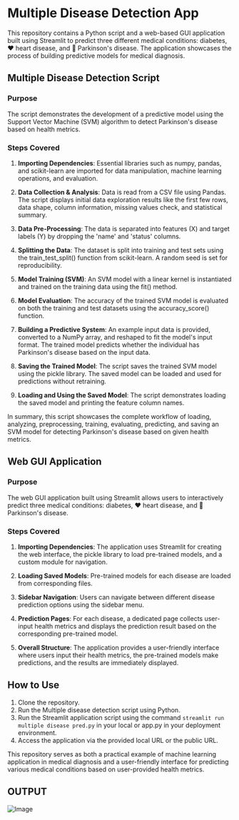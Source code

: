 # Multiple Disease Detection App

This repository contains a Python script and a web-based GUI application built using Streamlit to predict three different medical conditions: diabetes, ❤️ heart disease, and 👤 Parkinson's disease. The application showcases the process of building predictive models for medical diagnosis.

## Multiple Disease Detection Script

### Purpose
The script demonstrates the development of a predictive model using the Support Vector Machine (SVM) algorithm to detect Parkinson's disease based on health metrics.

### Steps Covered
1. **Importing Dependencies**: Essential libraries such as numpy, pandas, and scikit-learn are imported for data manipulation, machine learning operations, and evaluation.

2. **Data Collection & Analysis**: Data is read from a CSV file using Pandas. The script displays initial data exploration results like the first few rows, data shape, column information, missing values check, and statistical summary.

3. **Data Pre-Processing**: The data is separated into features (X) and target labels (Y) by dropping the 'name' and 'status' columns.

4. **Splitting the Data**: The dataset is split into training and test sets using the train_test_split() function from scikit-learn. A random seed is set for reproducibility.

5. **Model Training (SVM)**: An SVM model with a linear kernel is instantiated and trained on the training data using the fit() method.

6. **Model Evaluation**: The accuracy of the trained SVM model is evaluated on both the training and test datasets using the accuracy_score() function.

7. **Building a Predictive System**: An example input data is provided, converted to a NumPy array, and reshaped to fit the model's input format. The trained model predicts whether the individual has Parkinson's disease based on the input data.

8. **Saving the Trained Model**: The script saves the trained SVM model using the pickle library. The saved model can be loaded and used for predictions without retraining.

9. **Loading and Using the Saved Model**: The script demonstrates loading the saved model and printing the feature column names.

In summary, this script showcases the complete workflow of loading, analyzing, preprocessing, training, evaluating, predicting, and saving an SVM model for detecting Parkinson's disease based on given health metrics.

## Web GUI Application

### Purpose
The web GUI application built using Streamlit allows users to interactively predict three medical conditions: diabetes, ❤️ heart disease, and 👤 Parkinson's disease.

### Steps Covered
1. **Importing Dependencies**: The application uses Streamlit for creating the web interface, the pickle library to load pre-trained models, and a custom module for navigation.

2. **Loading Saved Models**: Pre-trained models for each disease are loaded from corresponding files.

3. **Sidebar Navigation**: Users can navigate between different disease prediction options using the sidebar menu.

4. **Prediction Pages**: For each disease, a dedicated page collects user-input health metrics and displays the prediction result based on the corresponding pre-trained model.

5. **Overall Structure**: The application provides a user-friendly interface where users input their health metrics, the pre-trained models make predictions, and the results are immediately displayed.

## How to Use

1. Clone the repository.
2. Run the Multiple disease detection script using Python.
3. Run the Streamlit application script using the command `streamlit run multiple disease pred.py` in your local or app.py in your deployment environment.
4. Access the application via the provided local URL or the public URL.

This repository serves as both a practical example of machine learning application in medical diagnosis and a user-friendly interface for predicting various medical conditions based on user-provided health metrics.

## OUTPUT
![Image](https://github.com/VedantMandre/Multiple-Disease-Prediction-/assets/114442140/7bebe09f-758e-4600-a672-2c52726c64db)
